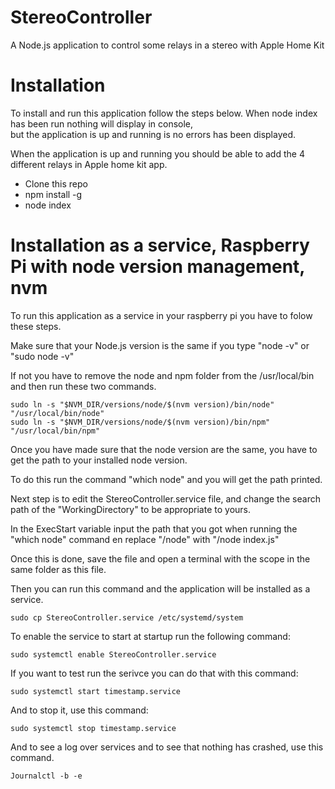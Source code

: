# StereoController
A Node.js application to control some relays in a stereo with Apple Home Kit

# Installation

To install and run this application follow the steps below. When node index has been run nothing will display in console,<br> 
but the application is up and running is no errors has been displayed.

When the application is up and running you should be able to add the 4 different relays in Apple home kit app.
    <ul>
        <li>Clone this repo</li>
        <li>npm install -g</li>
        <li>node index</li>
    </ul>

# Installation as a service, Raspberry Pi with node version management, nvm
To run this application as a service in your raspberry pi you have to folow these steps.

Make sure that your Node.js version is the same if you type "node -v" or "sudo node -v"

If not you have to remove the node and npm folder from the /usr/local/bin and then run these two commands.

```sudo ln -s "$NVM_DIR/versions/node/$(nvm version)/bin/node" "/usr/local/bin/node"```<br>
```sudo ln -s "$NVM_DIR/versions/node/$(nvm version)/bin/npm" "/usr/local/bin/npm"```

Once you have made sure that the node version are the same, you have to get the path to your installed node version.

To do this run the command "which node" and you will get the path printed.

Next step is to edit the StereoController.service file, and change the search path of the "WorkingDirectory" to be appropriate to yours.

In the ExecStart variable input the path that you got when running the "which node" command en replace "/node" with "/node index.js"

Once this is done, save the file and open a terminal with the scope in the same folder as this file.

Then you can run this command and the application will be installed as a service.

```sudo cp StereoController.service /etc/systemd/system```

To enable the service to start at startup run the following command:

```sudo systemctl enable StereoController.service```

If you want to test run the serivce you can do that with this command:

```sudo systemctl start timestamp.service```

And to stop it, use this command:

```sudo systemctl stop timestamp.service```

And to see a log over services and to see that nothing has crashed, use this command.

```Journalctl -b -e```
